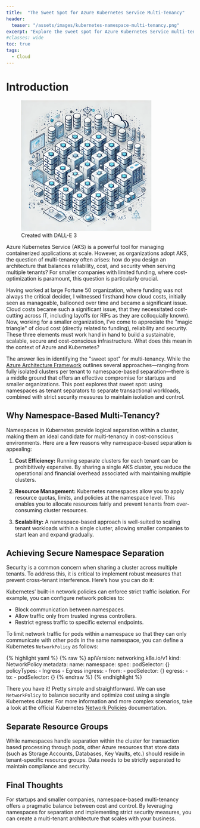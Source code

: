 ```yaml
---
title:  "The Sweet Spot for Azure Kubernetes Service Multi-Tenancy"
header:
  teaser: "/assets/images/kubernetes-namespace-multi-tenancy.png"
excerpt: "Explore the sweet spot for Azure Kubernetes Service multi-tenancy: balancing cost, reliability, and security using namespaces and robust policies."
#classes: wide
toc: true
tags:
  - Cloud
---
```


# Introduction

<figure style="width: 350px" class="align-left">
	<a href="/assets/images/kubernetes-namespace-multi-tenancy.png"><img src="/assets/images/kubernetes-namespace-multi-tenancy.png"></a>
	<figcaption>Created with DALL-E 3</figcaption>
</figure>

Azure Kubernetes Service (AKS) is a powerful tool for managing containerized applications at scale. However, as organizations adopt AKS, the question of multi-tenancy often arises: how do you design an architecture that balances reliability, cost, and security when serving multiple tenants? For smaller companies with limited funding, where cost-optimization is paramount, this question is particularly crucial. 

Having worked at large Fortune 50 organization, where funding was not always the critical decider, I witnessed firsthand how cloud costs, initially seen as manageable, ballooned over time and became a significant issue. Cloud costs became such a significant issue, that they necessitated cost-cutting across IT, including layoffs (or RIFs as they are colloquially known). Now, working for a smaller organization, I’ve come to appreciate the "magic triangle" of cloud cost (directly related to funding), reliability and security. These three elements must work hand in hand to build a sustainable, scalable, secure and cost-conscious infrastructure. What does this mean in the context of Azure and Kubernetes?

The answer lies in identifying the "sweet spot" for multi-tenancy. While the [Azure Architecture Framework](https://learn.microsoft.com/en-us/azure/architecture/guide/multitenant/service/aks) outlines several approaches—ranging from fully isolated clusters per tenant to namespace-based separation—there is a middle ground that offers an effective compromise for startups and smaller organizations. This post explores that sweet spot: using namespaces as tenant separators to separate transactional workloads, combined with strict security measures to maintain isolation and control.

## Why Namespace-Based Multi-Tenancy?
Namespaces in Kubernetes provide logical separation within a cluster, making them an ideal candidate for multi-tenancy in cost-conscious environments. Here are a few reasons why namespace-based separation is appealing:

1. **Cost Efficiency:** Running separate clusters for each tenant can be prohibitively expensive. By sharing a single AKS cluster, you reduce the operational and financial overhead associated with maintaining multiple clusters.

2. **Resource Management:** Kubernetes namespaces allow you to apply resource quotas, limits, and policies at the namespace level. This enables you to allocate resources fairly and prevent tenants from over-consuming cluster resources.

3. **Scalability:** A namespace-based approach is well-suited to scaling tenant workloads within a single cluster, allowing smaller companies to start lean and expand gradually.

## Achieving Secure Namespace Separation
Security is a common concern when sharing a cluster across multiple tenants. To address this, it is critical to implement robust measures that prevent cross-tenant interference. Here’s how you can do it:

Kubernetes’ built-in network policies can enforce strict traffic isolation. For example, you can configure network policies to:
   - Block communication between namespaces.
   - Allow traffic only from trusted ingress controllers.
   - Restrict egress traffic to specific external endpoints.

To limit network traffic for pods within a namespace so that they can only communicate with other pods in the same namespace, you can define a Kubernetes `NetworkPolicy` as follows:

{% highlight yaml %}
{% raw %}
   apiVersion: networking.k8s.io/v1
   kind: NetworkPolicy
   metadata:
     name: <restrict-to-namespace>
     namespace: <your-namespace-name>
   spec:
     podSelector: {}
     policyTypes:
     - Ingress
     - Egress
     ingress:
     - from:
       - podSelector: {}
     egress:
     - to:
       - podSelector: {}
{% endraw %}
{% endhighlight %}

There you have it!  Pretty simple and straightforward.  We can use `NetworkPolicy` to balance security and optimize cost using a single Kubernetes cluster. For more information and more complex scenarios, take a look at the official Kubernetes [Network Policies](https://kubernetes.io/docs/concepts/services-networking/network-policies/) documentation.

## Separate Resource Groups

While namespaces handle separation within the cluster for transaction based processing through pods, other Azure resources that store data (such as Storage Accounts, Databases, Key Vaults, etc.) should reside in tenant-specific resource groups. Data needs to be strictly separated to maintain compliance and security.

## Final Thoughts
For startups and smaller companies, namespace-based multi-tenancy offers a pragmatic balance between cost and control. By leveraging namespaces for separation and implementing strict security measures, you can create a multi-tenant architecture that scales with your business. 
